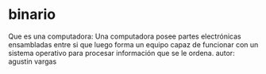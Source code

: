 # binario
Que es una computadora: Una computadora posee partes electrónicas ensambladas entre si que luego forma un equipo capaz de funcionar con un sistema operativo para procesar información que se le ordena.
autor: agustin vargas
